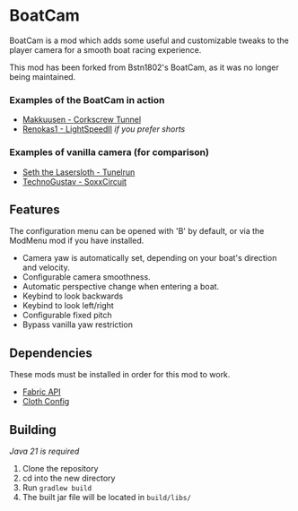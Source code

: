 # BoatCam
BoatCam is a mod which adds some useful and customizable tweaks to the player camera for a smooth boat racing experience.

This mod has been forked from Bstn1802's BoatCam, as it was no longer being maintained.

### Examples of the BoatCam in action
- [Makkuusen - Corkscrew Tunnel](https://youtu.be/hix1vggrcxg)
- [Renokas1 - LightSpeedII](https://www.youtube.com/shorts/cByoSflPB1Y) *if you prefer shorts*
### Examples of vanilla camera (for comparison)
- [Seth the Lasersloth - Tunelrun](https://youtu.be/Hd_ljulsdkg)
- [TechnoGustav - SoxxCircuit](https://youtu.be/VSZJ7I2Zfgw)

## Features
The configuration menu can be opened with 'B' by default, or via the ModMenu mod if you have installed.
- Camera yaw is automatically set, depending on your boat's direction and velocity.
- Configurable camera smoothness.
- Automatic perspective change when entering a boat.
- Keybind to look backwards
- Keybind to look left/right
- Configurable fixed pitch
- Bypass vanilla yaw restriction

## Dependencies
These mods must be installed in order for this mod to work.
- [Fabric API](https://modrinth.com/mod/fabric-api)
- [Cloth Config](https://modrinth.com/mod/cloth-config)

## Building
*Java 21 is required*
1. Clone the repository
2. cd into the new directory
3. Run `gradlew build`
4. The built jar file will be located in `build/libs/`
